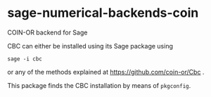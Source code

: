 # sage-numerical-backends-coin
COIN-OR backend for Sage

CBC can either be installed using its Sage package using

    sage -i cbc

or any of the methods explained at https://github.com/coin-or/Cbc .

This package finds the CBC installation by means of ``pkgconfig``.
